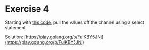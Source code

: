 # Exercise 4

Starting with [this code](https://play.golang.org/p/MvL6uamrJP), pull the values off the channel using a select statement.

Solution: [https://play.golang.org/p/FulKBY5JNj](https://play.golang.org/p/FulKBY5JNj)
